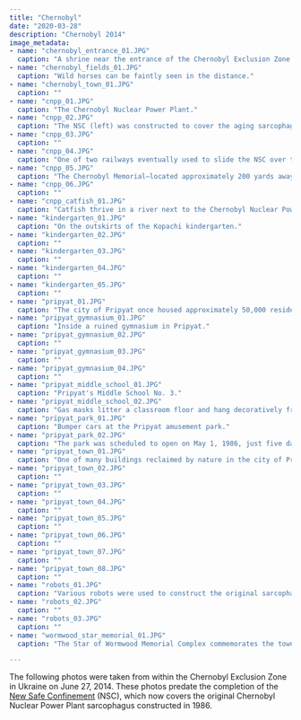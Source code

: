 ```yaml
---
title: "Chernobyl"
date: "2020-03-28"
description: "Chernobyl 2014"
image_metadata:
- name: "chernobyl_entrance_01.JPG"
  caption: "A shrine near the entrance of the Chernobyl Exclusion Zone."
- name: "chernobyl_fields_01.JPG"
  caption: "Wild horses can be faintly seen in the distance."
- name: "chernobyl_town_01.JPG"
  caption: ""
- name: "cnpp_01.JPG"
  caption: "The Chernobyl Nuclear Power Plant."
- name: "cnpp_02.JPG"
  caption: "The NSC (left) was constructed to cover the aging sarcophagus which contained the exploded reactor."
- name: "cnpp_03.JPG"
  caption: ""
- name: "cnpp_04.JPG"
  caption: "One of two railways eventually used to slide the NSC over the exploded reactor."
- name: "cnpp_05.JPG"
  caption: "The Chernobyl Memorial—located approximately 200 yards away from the exploded reactor."
- name: "cnpp_06.JPG"
  caption: ""
- name: "cnpp_catfish_01.JPG"
  caption: "Catfish thrive in a river next to the Chernobyl Nuclear Power Plant. Some have lived long enough to reach six feet in length."
- name: "kindergarten_01.JPG"
  caption: "On the outskirts of the Kopachi kindergarten."
- name: "kindergarten_02.JPG"
  caption: ""
- name: "kindergarten_03.JPG"
  caption: ""
- name: "kindergarten_04.JPG"
  caption: ""
- name: "kindergarten_05.JPG"
  caption: ""
- name: "pripyat_01.JPG"
  caption: "The city of Pripyat once housed approximately 50,000 residents. It is now entirely abandoned."
- name: "pripyat_gymnasium_01.JPG"
  caption: "Inside a ruined gymnasium in Pripyat."
- name: "pripyat_gymnasium_02.JPG"
  caption: ""
- name: "pripyat_gymnasium_03.JPG"
  caption: ""
- name: "pripyat_gymnasium_04.JPG"
  caption: ""
- name: "pripyat_middle_school_01.JPG"
  caption: "Pripyat's Middle School No. 3."
- name: "pripyat_middle_school_02.JPG"
  caption: "Gas masks litter a classroom floor and hang decoratively from the ceiling."
- name: "pripyat_park_01.JPG"
  caption: "Bumper cars at the Pripyat amusement park."
- name: "pripyat_park_02.JPG"
  caption: "The park was scheduled to open on May 1, 1986, just five days after the disaster on April 26, 1986."
- name: "pripyat_town_01.JPG"
  caption: "One of many buildings reclaimed by nature in the city of Pripyat."
- name: "pripyat_town_02.JPG"
  caption: ""
- name: "pripyat_town_03.JPG"
  caption: ""
- name: "pripyat_town_04.JPG"
  caption: ""
- name: "pripyat_town_05.JPG"
  caption: ""
- name: "pripyat_town_06.JPG"
  caption: ""
- name: "pripyat_town_07.JPG"
  caption: ""
- name: "pripyat_town_08.JPG"
  caption: ""
- name: "robots_01.JPG"
  caption: "Various robots were used to construct the original sarcophagus in the aftermath of the disaster."
- name: "robots_02.JPG"
  caption: ""
- name: "robots_03.JPG"
  caption: ""
- name: "wormwood_star_memorial_01.JPG"
  caption: "The Star of Wormwood Memorial Complex commemorates the towns that were evacuated after the disaster."

---
```


The following photos were taken from within the Chernobyl Exclusion Zone in Ukraine on June 27, 2014. These photos predate the completion of the <a href="https://en.wikipedia.org/wiki/Chernobyl_New_Safe_Confinement">New Safe Confinement</a> (NSC), which now covers the original Chernobyl Nuclear Power Plant sarcophagus constructed in 1986.
